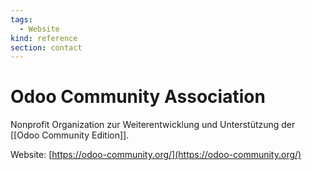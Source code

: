 ```yaml
---
tags:
  - Website
kind: reference
section: contact
---
```

# Odoo Community Association

Nonprofit Organization zur Weiterentwicklung und Unterstützung der [[Odoo Community Edition]].

Website: [https://odoo-community.org/](https://odoo-community.org/)